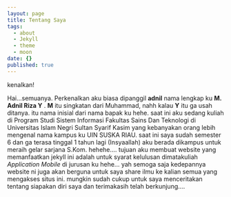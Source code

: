 ```yaml
---
layout: page
title: Tentang Saya
tags: 
  - about
  - Jekyll
  - theme
  - moon
date: {}
published: true
---
```


kenalkan!

Hai...semuanya. Perkenalkan aku biasa dipanggil **adnil** nama lengkap ku **M. Adnil Riza Y** . **M** itu  singkatan dari Muhammad, nahh kalau **Y** itu ga usah ditanya. itu nama inisial dari nama bapak ku hehe.
 saat ini aku sedang kuliah di Program Studi Sistem Informasi Fakultas Sains Dan Teknologi di Universitas Islam Negri Sultan Syarif Kasim yang kebanyakan orang lebih mengenal nama kampus ku UIN SUSKA RIAU.
 saat ini saya sudah semester 6 dan ga terasa tinggal 1 tahun lagi (Insyaallah) aku berada dikampus untuk meraih gelar sarjana S.Kom. hehehe....
 tujuan aku membuat website yang memanfaatkan jekyll ini adalah untuk syarat kelulusan dimatakuliah _Application Mobile_ di jurusan ku hehe... yah semoga saja kedepannya website ni juga akan berguna untuk saya share ilmu ke kalian semua yang mengakses situs ini.
 mungkin sudah cukup untuk saya menceritakan tentang siapakan diri saya dan terimakasih telah berkunjung....

